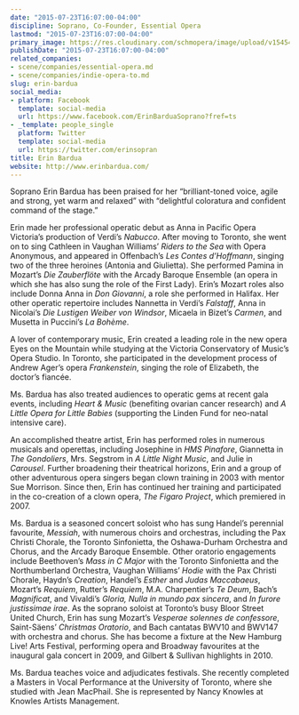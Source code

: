 ```yaml
---
date: "2015-07-23T16:07:00-04:00"
discipline: Soprano, Co-Founder, Essential Opera
lastmod: "2015-07-23T16:07:00-04:00"
primary_image: https://res.cloudinary.com/schmopera/image/upload/v1545409169/media/webhook-uploads/1437681939327/erin-26771.jpg.jpg
publishDate: "2015-07-23T16:07:00-04:00"
related_companies:
- scene/companies/essential-opera.md
- scene/companies/indie-opera-to.md
slug: erin-bardua
social_media:
- platform: Facebook
  template: social-media
  url: https://www.facebook.com/ErinBarduaSoprano?fref=ts
- _template: people_single
  platform: Twitter
  template: social-media
  url: https://twitter.com/erinsopran
title: Erin Bardua
website: http://www.erinbardua.com/
---
```


Soprano Erin Bardua has been praised for her “brilliant-toned voice, agile and strong, yet warm and relaxed” with “delightful coloratura and confident command of the stage.”

Erin made her professional operatic debut as Anna in Pacific Opera Victoria’s production of Verdi’s *Nabucco*. After moving to Toronto, she went on to sing Cathleen in Vaughan Williams’ *Riders to the Sea* with Opera Anonymous, and appeared in Offenbach’s *Les Contes d’Hoffmann*, singing two of the three heroines (Antonia and Giulietta). She performed Pamina in Mozart’s *Die Zauberflöte* with the Arcady Baroque Ensemble (an opera in which she has also sung the role of the First Lady). Erin’s Mozart roles also include Donna Anna in *Don Giovanni*, a role she performed in Halifax. Her other operatic repertoire includes Nannetta in Verdi’s *Falstaff*, Anna in Nicolai’s *Die Lustigen Weiber von Windsor*, Micaela in Bizet’s *Carmen*, and Musetta in Puccini’s *La Bohème*.

A lover of contemporary music, Erin created a leading role in the new opera Eyes on the Mountain while studying at the Victoria Conservatory of Music’s Opera Studio. In Toronto, she participated in the development process of Andrew Ager’s opera *Frankenstein*, singing the role of Elizabeth, the doctor’s fiancée.

Ms. Bardua has also treated audiences to operatic gems at recent gala events, including *Heart & Music* (benefiting ovarian cancer research) and *A Little Opera for Little Babies* (supporting the Linden Fund for neo-natal intensive care).

An accomplished theatre artist, Erin has performed roles in numerous musicals and operettas, including Josephine in *HMS Pinafore*, Giannetta in *The Gondoliers*, Mrs. Segstrom in *A Little Night Music*, and Julie in *Carousel*. Further broadening their theatrical horizons, Erin and a group of other adventurous opera singers began clown training in 2003 with mentor Sue Morrison. Since then, Erin has continued her training and participated in the co-creation of a clown opera, *The Figaro Project*, which premiered in 2007.

Ms. Bardua is a seasoned concert soloist who has sung Handel’s perennial favourite, *Messiah*, with numerous choirs and orchestras, including the Pax Christi Chorale, the Toronto Sinfonietta, the Oshawa-Durham Orchestra and Chorus, and the Arcady Baroque Ensemble. Other oratorio engagements include Beethoven’s *Mass in C Major* with the Toronto Sinfonietta and the Northumberland Orchestra, Vaughan Williams’ *Hodie* with the Pax Christi Chorale, Haydn’s *Creation*, Handel’s *Esther*  and *Judas Maccabaeus*, Mozart’s *Requiem*, Rutter’s *Requiem*, M.A. Charpentier’s *Te Deum*, Bach’s *Magnificat*, and Vivaldi’s *Gloria, Nulla in mundo pax sincera*, and *In furore justissimae irae*. As the soprano soloist at Toronto’s busy Bloor Street United Church, Erin has sung Mozart’s *Vesperae solennes de confessore*, Saint-Säens’ *Christmas Oratorio*, and Bach cantatas BWV10 and BWV147 with orchestra and chorus. She has become a fixture at the New Hamburg Live! Arts Festival, performing opera and Broadway favourites at the inaugural gala concert in 2009, and Gilbert & Sullivan highlights in 2010.

Ms. Bardua teaches voice and adjudicates festivals. She recently completed a Masters in Vocal Performance at the University of Toronto, where she studied with Jean MacPhail. She is represented by Nancy Knowles at Knowles Artists Management.
